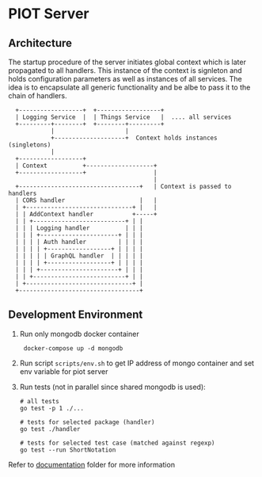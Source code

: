# PIOT Server

## Architecture

The startup procedure of the server initiates global context which is later
propagated to all handlers. This instance of the context is signleton and holds
configuration parameters as well as instances of all services. The idea is to
encapsulate all generic functionality and be albe to pass it to the chain of
handlers.

```
  +------------------+  +------------------+
  | Logging Service  |  | Things Service   |  .... all services
  +---------+--------+  +--------+---------+
            |                    |
            +--------------------+  Context holds instances (singletons)
            |
  +------------------+
  | Context          +-------------------+
  +------------------+                   |
                                         |
  +----------------------------------+   | Context is passed to handlers
  | CORS handler                     |   |
  | +------------------------------+ |   |
  | | AddContext handler           +-----+
  | | +--------------------------+ | |
  | | | Logging handler          | | |
  | | | +----------------------+ | | |
  | | | | Auth handler         | | | |
  | | | | +------------------+ | | | |
  | | | | | GraphQL handler  | | | | |
  | | | | +------------------+ | | | |
  | | | +----------------------+ | | |
  | | +--------------------------+ | |
  | +------------------------------+ |
  +----------------------------------+

```

## Development Environment

1. Run only mongodb docker container

   ```
    docker-compose up -d mongodb
   ```

2. Run script ``scripts/env.sh`` to get IP address of mongo container
   and set env variable for piot server

3. Run tests (not in parallel since shared mongodb is used):

   ```
   # all tests
   go test -p 1 ./...

   # tests for selected package (handler)
   go test ./handler

   # tests for selected test case (matched against regexp)
   go test --run ShortNotation

   ```

Refer to [documentation](doc) folder for more information
